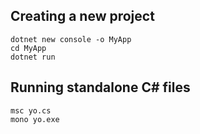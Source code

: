## Creating a new project

```
dotnet new console -o MyApp
cd MyApp
dotnet run
```

## Running standalone C# files
```
msc yo.cs 
mono yo.exe
```